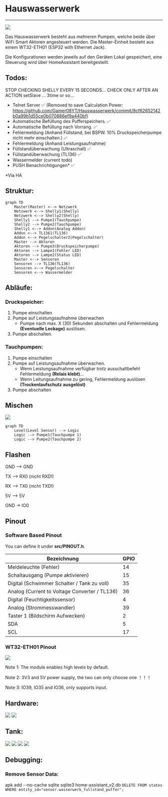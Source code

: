 # Hauswasserwerk

___

![](assets/img/hauswasserwerk.png)

Das Hauswasserwerk besteht aus mehreren Pumpen, welche beide über WiFi Smart Aktoren angesteuert werden.
Die Master-Einheit besteht aus einem WT32-ETH01 (ESP32 with Ethernet Jack).

[//]: # (Arduino Uno mit W5500 Ethernet Driver.)

Die Konfigurationen werden jeweils auf den Geräten Lokal gespeichert, eine Steuerung wird über HomeAssistant
bereitgestellt.

## Todos:

STOP CHECKING SHELLY EVERY 15 SECONDS...
CHECK ONLY AFTER AN ACTION setSlave ... 3time or so...

- Telnet Server ✅ (Removed to save Calculation Power: https://github.com/Gamer08YT/Hauswasserwerk/commit/9cf62652142b0a99b1d55ce0b070886ef9a440bf)
- Automatische Befüllung des Pufferspeichers. ✅
- Automatische Befüllung nach Vorrang. ✅
- Fehlermeldung (Anhand Füllstand, bei BSPW. 10% Druckspeicherpumpe nicht mehr einschalten.) ✅
- Fehlermeldung (Anhand Leistungsaufnahme)
- Füllstandüberwachung (Ultraschall) ✅
- Füllstandüberwachung (TL136) ✅
- Wassermelder (current todo)
- PUSH Benachrichtigungen* ✅

*Via HA
## Struktur:

```mermaid
graph TD
    Master(Master) <--> Netzwerk
    Netzwerk <--> Shelly1(Shelly)
    Netzwerk <--> Shelly2(Shelly)
    Shelly1 --> Pumpe1(Tauchpumpe)
    Shelly2 --> Pumpe2(Tauchpumpe)
    Shelly1 <--> Addon(Analog Addon)
    Addon <--> TL1361(TL136)
    Addon <--> Pegelschalter2(Pegelschalter)
    Master --> Aktoren
    Aktoren --> Pumpe3(Druckspeicherpumpe)
    Aktoren --> Lampe1(Fehler LED)
    Aktoren --> Lampe2(Status LED)
    Master <--> Sensoren
    Sensoren --> TL136(TL136)
    Sensoren <--> Pegelschalter
    Sensoren <--> Wassermelder
```

## Abläufe:

### Druckspeicher:

1. Pumpe einschalten
2. Pumpe auf Leistungsaufnahme überwachen
   - Pumpe nach max. X (30) Sekunden abschalten und Fehlermeldung **(Eventuelle Leckage)** auslösen.
4. Pumpe abschalten.

### Tauchpumpen:

1. Pumpe einschalten
2. Pumpe auf Leistungsaufnahme überwachen.
   - Wenn Leistungsaufnahme verfügbar trotz ausschaltbefehl Fehlermeldung **(Relais klebt)**...
   - Wenn Leitungsaufnahme zu gering, Fehlermeldung auslösen **(Trockenlaufschutz ausgelöst)**
3. Pumpe abschalten

## Mischen

![](assets/img/mix.png)

```mermaid
graph TD
    Level(Level Sensor) --> Logic
    Logic --> Pumpe1(Tauchpumpe 1)
    Logic --> Pumpe2(Tauchpumpe 2)
```

## Flashen

GND —>    GND

TX —>    RX0 (nicht RXD!)

RX —>    TX0 (nicht TXD!)

5V —>    5V

GND -> IO0

## Pinout

### Software Based Pinout
You can define it under **src/PINOUT.h**.

| Bezeichnung                                   | GPIO |
|-----------------------------------------------|------|
| Meldeleuchte (Fehler)                         | 14   |
| Schaltausgang (Pumpe aktivieren)              | 15   |
| Digital (Schwimmer Schalter / Tank zu voll)   | 35   |
| Analog (Current to Voltage Converter / TL136) | 36   |
| Digital (Feuchtigkeitssensor)                 | 4    |
| Analog (Strommesswandler)                     | 39   |
| Taster 1 (Bildschirm Aufwecken)               | 2    |
| SDA                                           | 5    |
| SCL                                           | 17   |



### WT32-ETH01 Pinout
![](assets/img/pinout.png)

Note 1: The module enables high levels by default.

Note 2: 3V3 and 5V power supply, the two can only choose one ！！！

Note 3: IO39, IO35 and IO36, only supports input.

## Hardware:

![](assets/img/hardware.webp)
![](assets/img/inside.webp)

## Tank:

![](assets/img/overflow.webp)
![](assets/img/tank.webp)
![](assets/img/kombination.webp)
![](assets/img/pump.webp)

## Debugging:

### Remove Sensor Data:
apk add --no-cache sqlite
sqlite3 home-assistant_v2.db
`DELETE FROM states WHERE entity_id="sensor.wasserwerk_fullstand_puffer";`